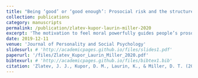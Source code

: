 ```yaml
---
title: "Being ‘good’ or ‘good enough’: Prosocial risk and the structure of moral self-regard"
collection: publications
category: manuscripts
permalink: /publication/zlatev-kupor-laurin-miller-2020
excerpt: 'The motivation to feel moral powerfully guides people’s prosocial behavior. We propose that people’s efforts to preserve their moral self-regard conform to a moral threshold model. This model predicts that people are primarily concerned with whether their prosocial behavior legitimates the claim that they have acted morally, a claim that often diverges from whether their behavior is in the best interests of the recipient. Specifically, it predicts that for people to feel moral following a prosocial decision, that decision need not have promised the greatest benefit for the recipient but only one larger than at least one other available outcome. Moreover, this model predicts that once people produce a benefit that exceeds this threshold, their moral self-regard is relatively insensitive to the magnitude of benefit that they produce. In 6 studies, we test this moral threshold model by examining people’s prosocial risk decisions. We find that, compared with risky egoistic decisions, people systematically avoid making risky prosocial decisions that carry the possibility of producing the worst possible outcome in a choice set—even when this means avoiding a decision that is objectively superior. We further find that this aversion to producing the worst possible prosocial outcome leads people’s prosocial (vs. egoistic) risk decisions to be less sensitive to those decisions’ maximum possible benefit. We highlight theoretical and practical implications of these findings, including the detrimental consequence that people’s desire to protect their moral self-regard can have on the amount of good that they produce.'
date: 2019-12-11
venue: 'Journal of Personality and Social Psychology'
slidesurl: # 'http://academicpages.github.io/files/slides1.pdf'
paperurl: '/files/Zlatev_Kupor_Laurin_Miller_2020.pdf'
bibtexurl: # 'http://academicpages.github.io/files/bibtex1.bib'
citation: 'Zlatev, J. J., Kupor, D. M., Laurin, K., & Miller, D. T. (2020). &quot;Being ‘good’ or ‘good enough’: Prosocial risk and the structure of moral self-regard.&quot; <i>Journal of Personality and Social Psychology</i>, <i>118(2)</i>, 242-253.'
---
```

